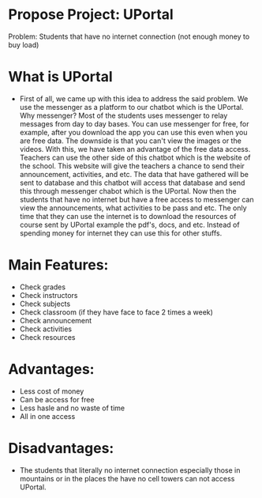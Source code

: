 # Propose Project: UPortal

Problem: Students that have no internet connection (not enough money to buy load)

# What is UPortal

- First of all, we came up with this idea to address the said problem. We use the messenger as a platform to our chatbot which is the UPortal. Why  messenger? Most of the students uses messenger to relay messages from day to day bases. You can use messenger for free, for example, after you download the app you can use this even when you are free data. The downside is that you can't view the images or the videos. With this, we have taken an advantage of the free data access. Teachers can use the other side of this chatbot which is the website of the school. This website will give the teachers a chance to send their announcement, activities, and etc. The data that have gathered will be sent to database and this chatbot will access that database and send this through messenger chabot which is the UPortal. Now then the students that have no internet but have a free access to messenger can view the announcements, what activities to be pass and etc. The only time that they can use the internet is to download the resources of course sent by UPortal example the pdf's, docs, and etc. Instead of spending money for internet they can use this for other stuffs.

# Main Features:
- Check grades
- Check instructors
- Check subjects
- Check classroom (if they have face to face 2 times a week)
- Check announcement
- Check activities
- Check resources

# Advantages:
- Less cost of money
- Can be access for free
- Less hasle and no waste of time
- All in one access

# Disadvantages:
- The students that literally no internet connection especially those in mountains or in the places the have no cell towers can not access UPortal.
